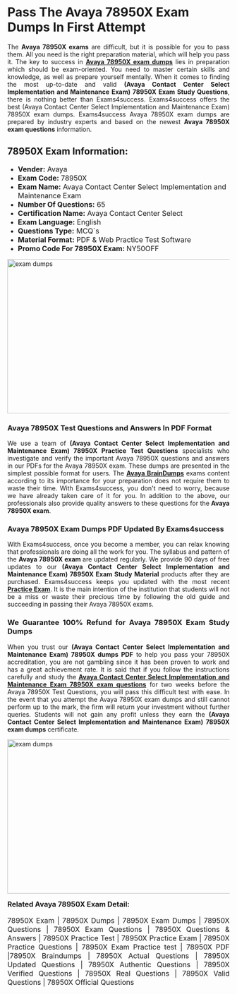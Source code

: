 <h1><strong><strong>Pass The Avaya 78950X Exam Dumps In First Attempt</strong></strong></h1> <p style="text-align:justify">The <strong>Avaya 78950X exams</strong> are difficult, but it is possible for you to pass them. All you need is the right preparation material, which will help you pass it. The key to success in <a href="https://www.exams4success.com/avaya/78950x-pdf-exam-dumps"><strong>Avaya 78950X exam dumps</strong></a> lies in preparation which should be exam-oriented. You need to master certain skills and knowledge, as well as prepare yourself mentally. When it comes to finding the most up-to-date and valid <strong>(Avaya Contact Center Select Implementation and Maintenance Exam) 78950X Exam Study Questions</strong>, there is nothing better than Exams4success. Exams4success offers the best (Avaya Contact Center Select Implementation and Maintenance Exam) 78950X exam dumps. Exams4success Avaya 78950X exam dumps are prepared by industry experts and based on the newest <strong>Avaya 78950X exam questions</strong> information.</p> <h2><strong><strong>78950X Exam Information:</strong></strong></h2> <ul> <li><span style="font-size:16px"><strong>Vender:</strong> Avaya</span></li> <li><span style="font-size:16px"><strong>Exam Code:</strong> 78950X</span></li> <li><span style="font-size:16px"><strong>Exam Name:</strong> Avaya Contact Center Select Implementation and Maintenance Exam</span></li> <li><span style="font-size:16px"><strong>Number Of Questions:</strong> 65</span></li> <li><span style="font-size:16px"><strong>Certification Name:</strong> Avaya Contact Center Select</span></li> <li><span style="font-size:16px"><strong>Exam Language:</strong> English</span></li> <li><span style="font-size:16px"><strong>Questions Type:</strong> MCQ`s</span></li> <li><span style="font-size:16px"><strong>Material Format:</strong> PDF & Web Practice Test Software</span></li> <li><span style="font-size:16px"><strong>Promo Code For 78950X Exam: </strong>NY50OFF</span></li> </ul> <p><a href="https://www.exams4success.com/avaya/78950x-pdf-exam-dumps" rel="no-follow"><img alt="exam dumps" src="https://www.certcollections.com/uploads/content/infrist1.png" style="height:350px; width:750px" /></a></p> <h3><strong>Avaya 78950X Test Questions and Answers In PDF Format</strong></h3> <p style="text-align:justify">We use a team of <strong>(Avaya Contact Center Select Implementation and Maintenance Exam) 78950X Practice Test Questions</strong> specialists who investigate and verify the important Avaya 78950X questions and answers in our PDFs for the Avaya 78950X exam. These dumps are presented in the simplest possible format for users. The <a href="https://www.exams4success.com/avaya-exam-dumps"><strong>Avaya BrainDumps</strong></a> exams content according to its importance for your preparation does not require them to waste their time. With Exams4success, you don't need to worry, because we have already taken care of it for you. In addition to the above, our professionals also provide quality answers to these questions for the<strong> Avaya 78950X exam</strong>.</p> <h3><strong> Avaya 78950X Exam Dumps PDF Updated By Exams4success</strong></h3> <p style="text-align:justify">With Exams4success, once you become a member, you can relax knowing that professionals are doing all the work for you. The syllabus and pattern of the <strong>Avaya 78950X exam </strong>are updated regularly. We provide 90 days of free updates to our <strong>(Avaya Contact Center Select Implementation and Maintenance Exam) 78950X Exam Study Material</strong> products after they are purchased. Exams4success keeps you updated with the most recent <a href="https://www.exams4success.com/"><strong>Practice Exam</strong></a>. It is the main intention of the institution that students will not be a miss or waste their precious time by following the old guide and succeeding in passing their Avaya 78950X exams.</p> <h3 style="text-align:justify"><strong>We Guarantee 100% Refund for Avaya 78950X Exam Study Dumps</strong></h3> <p style="text-align:justify">When you trust our <strong>(Avaya Contact Center Select Implementation and Maintenance Exam) 78950X dumps PDF</strong> to help you pass your 78950X accreditation, you are not gambling since it has been proven to work and has a great achievement rate. It is said that if you follow the instructions carefully and study the <a href="https://www.exams4success.com/avaya/78950x-pdf-exam-dumps"><strong>Avaya Contact Center Select Implementation and Maintenance Exam 78950X exam questions</strong></a> for two weeks before the Avaya 78950X Test Questions, you will pass this difficult test with ease. In the event that you attempt the Avaya 78950X exam dumps and still cannot perform up to the mark, the firm will return your investment without further queries. Students will not gain any profit unless they earn the <strong>(Avaya Contact Center Select Implementation and Maintenance Exam) 78950X exam dumps</strong> certificate.</p> <p style="text-align:justify"><a href="https://www.exams4success.com/avaya/78950x-pdf-exam-dumps" rel="no-follow"><img alt="exam dumps" src="https://www.certcollections.com/uploads/content/free_demo1.png" style="height:350px; width:750px" /></a></p> <p style="text-align:justify"><span style="font-size:16px"><strong>Related Avaya 78950X Exam Detail:</strong></span><br /> <br /> <span style="font-size:16px">78950X Exam | 78950X Dumps | 78950X Exam Dumps | 78950X Questions | 78950X Exam Questions | 78950X Questions & Answers | 78950X Practice Test | 78950X Practice Exam | 78950X Practice Questions | 78950X Exam Practice test | 78950X PDF |78950X Braindumps | 78950X Actual Questions | 78950X Updated Questions | 78950X Authentic Questions | 78950X Verified Questions | 78950X Real Questions | 78950X Valid Questions | 78950X Official Questions</span></p>
